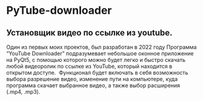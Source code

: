 # PyTube-downloader
## Установщик видео по ссылке из youtube.
Один из первых моих проектов, был разработан в 2022 году
Программа “YouTube Downloader” подразумевает небольшое оконное приложение на PyQt5, с помощью которого можно будет легко и быстро скачать любой видеоролик по ссылке из YouTube, который находится в открытом доступе. 
Функционал будет включать в себя возможность выбора разрешение видео, изменение пути на компьютере, куда программа скачает выбранное видео, а также выбор расширения (.mp4, .mp3).

